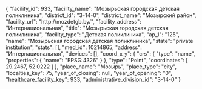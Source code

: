 {
    "facility_id": 933,
    "facility_name": "Мозырьская городская детская поликлиника",
    "district_id": "3-14-0",
    "district_name": "Мозырский район",
    "facility_url": "http:\/\/mozdetgb.by\/",
    "facility_address": "Интернациональная",
    "title": "Мозырьская городская детская поликлиника",
    "facility_type": "Детская поликлиника",
    "ap_1": "125",
    "name": "Мозырьская городская детская поликлиника",
    "state": "private institution",
    "stats": [],
    "med_id": 10214865,
    "address": "Интернациональная",
    "devices": [],
    "coord_x_y": {
        "crs": {
            "type": "name",
            "properties": {
                "name": "EPSG:4326"
            }
        },
        "type": "Point",
        "coordinates": [
            29.2467,
            52.0222
        ]
    },
    "place_name": "Мозырь",
    "place_type": "city",
    "localties_key": 75,
    "year_of_closing": null,
    "year_of_opening": "0",
    "healthcare_facility_key": 933,
    "administrative_division_id": "3-14-0"
}